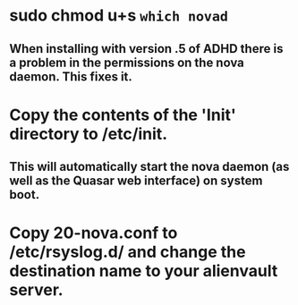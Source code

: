 # sudo chmod u+s `which novad`
## When installing with version .5 of ADHD there is a problem in the permissions on the nova daemon. This fixes it.
# Copy the contents of the 'Init' directory to /etc/init. 
## This will automatically start the nova daemon (as well as the Quasar web interface) on system boot. 
# Copy 20-nova.conf to /etc/rsyslog.d/ and change the destination name to your alienvault server. 

